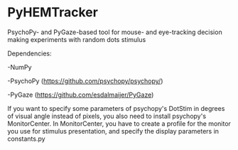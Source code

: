 # PyHEMTracker
PsychoPy- and PyGaze-based tool for mouse- and eye-tracking decision making experiments with random dots stimulus

Dependencies:

-NumPy

-PsychoPy (https://github.com/psychopy/psychopy/)

-PyGaze (https://github.com/esdalmaijer/PyGaze)

If you want to specify some parameters of psychopy's DotStim in degrees of visual angle instead of pixels, 
you also need to install psychopy's MonitorCenter. In MonitorCenter, you have to create a profile for the monitor 
you use for stimulus presentation, and specify the display parameters in constants.py
